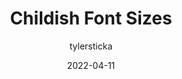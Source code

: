 ---
author: tylersticka
date: 2022-04-11
permalink: false
publisher: cloudfour
tags:
  - fonts
  - readability
  - design
target_url: https://cloudfour.com/thinks/childish-font-sizes/
title: Childish Font Sizes
---
